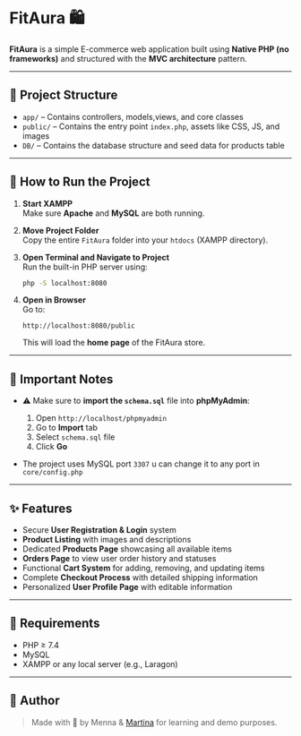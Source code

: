# FitAura 🛍️

**FitAura** is a simple E-commerce web application built using **Native PHP (no frameworks)** and structured with the **MVC architecture** pattern.

---

## 📁 Project Structure

- `app/` – Contains controllers, models,views, and core classes  
- `public/` – Contains the entry point `index.php`, assets like CSS, JS, and images  
- `DB/` – Contains the database structure and seed data for products table

---

## 🚀 How to Run the Project

1. **Start XAMPP**  
   Make sure **Apache** and **MySQL** are both running.

2. **Move Project Folder**  
   Copy the entire `FitAura` folder into your `htdocs` (XAMPP directory).

3. **Open Terminal and Navigate to Project**  
   Run the built-in PHP server using:

   ```bash
   php -S localhost:8080
   ```

4. **Open in Browser**  
   Go to:

   ```
   http://localhost:8080/public
   ```

   This will load the **home page** of the FitAura store.

---

## 🧠 Important Notes

- ⚠️ Make sure to **import the `schema.sql`** file into **phpMyAdmin**:

  1. Open `http://localhost/phpmyadmin`
  2. Go to **Import** tab
  3. Select `schema.sql` file
  4. Click **Go**

- The project uses MySQL port `3307` u can change it to any port in `core/config.php` 

---

## ✨ Features

- Secure **User Registration & Login** system  
- **Product Listing** with images and descriptions  
- Dedicated **Products Page** showcasing all available items  
- **Orders Page** to view user order history and statuses  
- Functional **Cart System** for adding, removing, and updating items  
- Complete **Checkout Process** with detailed shipping information  
- Personalized **User Profile Page** with editable information


---

## 📌 Requirements

- PHP ≥ 7.4
- MySQL
- XAMPP or any local server (e.g., Laragon)

---

## 🤝 Author

> Made with 💛 by Menna & [Martina](https://github.com/Martina-511) for learning and demo purposes.

